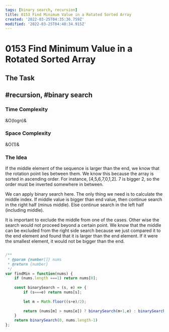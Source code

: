 ```yaml
---
tags: [binary search, recursion]
title: 0153 Find Minimum Value in a Rotated Sorted Array
created: '2022-03-25T04:35:36.759Z'
modified: '2022-03-25T04:48:34.915Z'
---
```


# 0153 Find Minimum Value in a Rotated Sorted Array

## The Task

## #recursion, #binary search

### Time Complexity 

&O(logn)&

### Space Complexity

&O(1)&

### The Idea 

If the middle element of the sequence is larger than the end, we know that the rotation point lies between them. We know this because the array is sorted in ascending order. For instance, [4,5,6,7,0,1,2]. 7 is bigger 2, so the order must be inverted somewhere in between.

We can apply binary search here. The only thing we need is to calculate the middle index. If middle value is bigger than end value, then continue search in the right half (minus middle). Else continue search in the left half (including middle). 

It is important to exclude the middle from one of the cases. Other wise the search would not proceed beyond a certain point. We know that the middle can be excluded from the right side search because we just compared it to the end element and found that it is larger than the end element. If it were the smallest element, it would not be bigger than the end.

```js

/**
 * @param {number[]} nums
 * @return {number}
 */
var findMin = function(nums) {
    if (nums.length ===1) return nums[0];   
    
    const binarySearch = (s, e) => { 
        if (s===e) return nums[s];
        
        let m = Math.floor((s+e)/2);
        
        return (nums[m] > nums[e]) ? binarySearch(m+1,e) : binarySearch(s,m) 
    }
    return binarySearch(0, nums.length-1)
};

```
